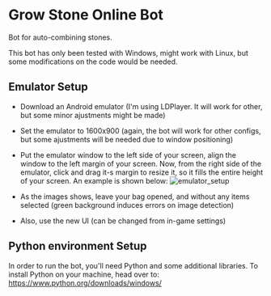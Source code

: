 # Grow Stone Online Bot

Bot for auto-combining stones.

This bot has only been tested with Windows, might work with Linux, but some modifications on the code would be needed.

## Emulator Setup
- Download an Android emulator (I'm using LDPlayer. It will work for other, but some minor ajustments might be made)
- Set the emulator to 1600x900 (again, the bot will work for other configs, but some ajustments will be needed due to window positioning)
- Put the emulator window to the left side of your screen, align the window to the left margin of your screen. Now, from the right side of the emulator, click and drag it-s margin to resize it, so it fills the entire height of your screen. An example is shown below:
![emulator_setup](https://i.imgur.com/Yqs6FHx.png)

- As the images shows, leave your bag opened, and without any items selected (green background induces errors on image detection)
- Also, use the new UI (can be changed from in-game settings)

## Python environment Setup
In order to run the bot, you'll need Python and some additional libraries.
To install Python on your machine, head over to: <a href="https://www.python.org/downloads/windows/" target="_blank">https://www.python.org/downloads/windows/</a>
